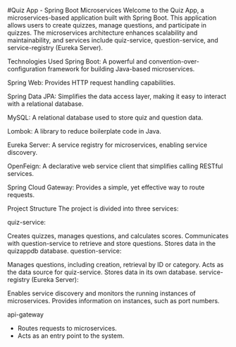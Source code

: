 #Quiz App - Spring Boot Microservices
Welcome to the Quiz App, a microservices-based application built with Spring Boot. This application allows users to create quizzes, manage questions, and participate in quizzes. The microservices architecture enhances scalability and maintainability, and services include quiz-service, question-service, and service-registry (Eureka Server).

Technologies Used
Spring Boot: A powerful and convention-over-configuration framework for building Java-based microservices.

Spring Web: Provides HTTP request handling capabilities.

Spring Data JPA: Simplifies the data access layer, making it easy to interact with a relational database.

MySQL: A relational database used to store quiz and question data.

Lombok: A library to reduce boilerplate code in Java.

Eureka Server: A service registry for microservices, enabling service discovery.

OpenFeign: A declarative web service client that simplifies calling RESTful services.

Spring Cloud Gateway: Provides a simple, yet effective way to route requests.


Project Structure
The project is divided into three services:

quiz-service:

Creates quizzes, manages questions, and calculates scores.
Communicates with question-service to retrieve and store questions.
Stores data in the quizappdb database.
question-service:

Manages questions, including creation, retrieval by ID or category.
Acts as the data source for quiz-service.
Stores data in its own database.
service-registry (Eureka Server):

Enables service discovery and monitors the running instances of microservices.
Provides information on instances, such as port numbers.

api-gateway
   - Routes requests to microservices.
   - Acts as an entry point to the system.
